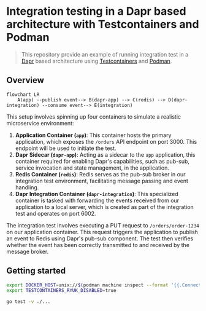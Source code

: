 # Integration testing in a Dapr based architecture with Testcontainers and Podman

> This repository provide an example of running integration test in a
> [Dapr][dapr] based architecture using [Testcontainers][testcontainers] and
> [Podman][podman].

## Overview

```mermaid
flowchart LR
    A(app) --publish event--> B(dapr-app) --> C(redis) --> D(dapr-integration) --consume event--> E(integration)
```

This setup involves spinning up four containers to simulate a realistic microservice environment:

1. **Application Container (`app`)**: This container hosts the primary
   application, which exposes the `/orders` API endpoint on port 3000. This
   endpoint will be used to initiate the test.
2. **Dapr Sidecar (`dapr-app`)**: Acting as a sidecar to the `app` application,
   this container required for enabling Dapr's capabilities, such as pub-sub,
   service invocation and state management, in the application.
3. **Redis Container (`redis`)**: Redis serves as the pub-sub broker in our
   integration test environment, facilitating message passing and event handling.
4. **Dapr Integration Container (`dapr-integration`)**: This specialized
   container is tasked with forwarding the events received from our application
   to a local server, which is created as part of the integration test and
   operates on port 6002.

The integration test involves executing a PUT request to `/orders/order-1234`
on our application container. This request triggers the application to publish
an event to Redis using Dapr's pub-sub component. The test then verifies
whether the event has been correctly transmitted to and received by the message
broker.

## Getting started

```bash
export DOCKER_HOST=unix://$(podman machine inspect --format '{{.ConnectionInfo.PodmanSocket.Path}}')
export TESTCONTAINERS_RYUK_DISABLED=true

go test -v ./...
```

<!-- links -->
[dapr]: https://dapr.io
[testcontainers]: https://testcontainers.com/
[podman]: https://podman.io/
